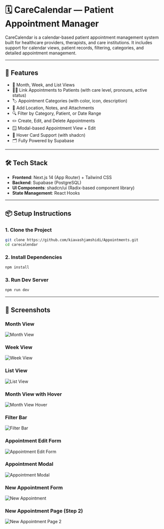 # 🗓️ CareCalendar — Patient Appointment Manager

CareCalendar is a calendar-based patient appointment management system built for healthcare providers, therapists, and care institutions. It includes support for calendar views, patient records, filtering, categories, and detailed appointment management.

---

## 🚀 Features

- 📅 Month, Week, and List Views
- 🧑‍⚕️ Link Appointments to Patients (with care level, pronouns, active status)
- 🏷️ Appointment Categories (with color, icon, description)
- 📍 Add Location, Notes, and Attachments
- 🔍 Filter by Category, Patient, or Date Range
- ✏️ Create, Edit, and Delete Appointments
- 🪟 Modal-based Appointment View + Edit
- 🧠 Hover Card Support (with shadcn)
- 🗂️ Fully Powered by Supabase

---

## 🛠️ Tech Stack

- **Frontend**: Next.js 14 (App Router) + Tailwind CSS
- **Backend**: Supabase (PostgreSQL)
- **UI Components**: shadcn/ui (Radix-based component library)
- **State Management**: React Hooks

---

## 📦 Setup Instructions

### 1. Clone the Project

```bash
git clone https://github.com/kiavashjamshidi/Appointments.git
cd carecalendar
```

### 2. Install Dependencies

```bash
npm install
```

### 3. Run Dev Server

```bash
npm run dev
```

---

## 📸 Screenshots

### Month View

![Month View](images/month-view.png)

### Week View

![Week View](images/week-view.png)

### List View

![List View](images/list-view.png)

### Month View with Hover

![Month View Hover](images/month-view-hover.png)

### Filter Bar

![Filter Bar](images/filterbar.png)

### Appointment Edit Form

![Appointment Edit Form](images/appointment-edit-form.png)

### Appointment Modal

![Appointment Modal](images/appointment-modal.png)

### New Appointment Form

![New Appointment](images/new-appointment.png)

### New Appointment Page (Step 2)

![New Appointment Page 2](images/new-appointment-page2.png)